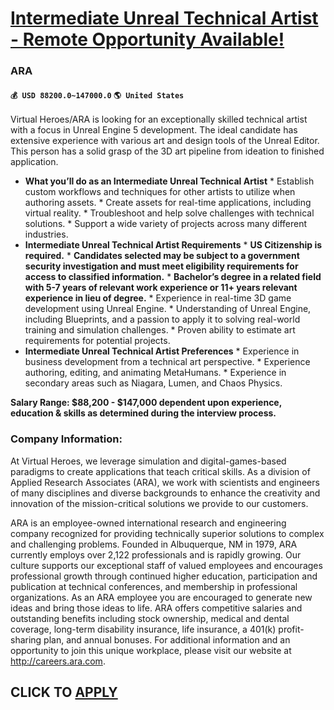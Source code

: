 # [Intermediate Unreal Technical Artist - Remote Opportunity Available!](https://www.remotewlb.com/apply/intermediate-unreal-technical-artist-remote-opportunity-available)  
### ARA  
#### `💰 USD 88200.0~147000.0` `🌎 United States`  

Virtual Heroes/ARA is looking for an exceptionally skilled technical artist with a focus in Unreal Engine 5 development. The ideal candidate has extensive experience with various art and design tools of the Unreal Editor. This person has a solid grasp of the 3D art pipeline from ideation to finished application.

  *  **What you’ll do as an Intermediate Unreal Technical Artist**
    * Establish custom workflows and techniques for other artists to utilize when authoring assets.
    * Create assets for real-time applications, including virtual reality.
    * Troubleshoot and help solve challenges with technical solutions.
    * Support a wide variety of projects across many different industries.
  *  **Intermediate Unreal Technical Artist Requirements**
    *  **US Citizenship is required.**
    *  **Candidates selected may be subject to a government security investigation and must meet eligibility requirements for access to classified information.**
    *  **Bachelor’s degree in a related field with 5-7 years of relevant work experience or 11+ years relevant experience in lieu of degree.**
    * Experience in real-time 3D game development using Unreal Engine.
    * Understanding of Unreal Engine, including Blueprints, and a passion to apply it to solving real-world training and simulation challenges.
    * Proven ability to estimate art requirements for potential projects.
  *  **Intermediate Unreal Technical Artist Preferences**
    * Experience in business development from a technical art perspective.
    * Experience authoring, editing, and animating MetaHumans.
    * Experience in secondary areas such as Niagara, Lumen, and Chaos Physics.

 **Salary Range: $88,200 - $147,000 dependent upon experience, education & skills as determined during the interview process.**

### Company Information:

At Virtual Heroes, we leverage simulation and digital-games-based paradigms to create applications that teach critical skills. As a division of Applied Research Associates (ARA), we work with scientists and engineers of many disciplines and diverse backgrounds to enhance the creativity and innovation of the mission-critical solutions we provide to our customers.

ARA is an employee-owned international research and engineering company recognized for providing technically superior solutions to complex and challenging problems. Founded in Albuquerque, NM in 1979, ARA currently employs over 2,122 professionals and is rapidly growing. Our culture supports our exceptional staff of valued employees and encourages professional growth through continued higher education, participation and publication at technical conferences, and membership in professional organizations. As an ARA employee you are encouraged to generate new ideas and bring those ideas to life. ARA offers competitive salaries and outstanding benefits including stock ownership, medical and dental coverage, long-term disability insurance, life insurance, a 401(k) profit-sharing plan, and annual bonuses. For additional information and an opportunity to join this unique workplace, please visit our website at http://careers.ara.com.

  
## CLICK TO [APPLY](https://www.remotewlb.com/apply/intermediate-unreal-technical-artist-remote-opportunity-available)

